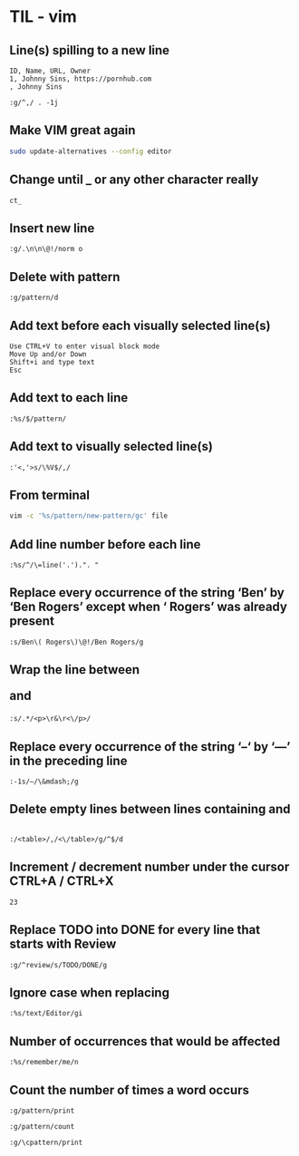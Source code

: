 # TIL - vim

## Line(s) spilling to a new line

```csv
ID, Name, URL, Owner
1, Johnny Sins, https://pornhub.com
, Johnny Sins
```

```
:g/^,/ . -1j
```

## Make VIM great again

```bash
sudo update-alternatives --config editor
```

## Change until _ or any other character really

```
ct_
```

## Insert new line

```
:g/.\n\n\@!/norm o
```

## Delete with pattern

```
:g/pattern/d
```

## Add text before each visually selected line(s)

```
Use CTRL+V to enter visual block mode
Move Up and/or Down
Shift+i and type text
Esc
```

## Add text to each line

```
:%s/$/pattern/
```

## Add text to visually selected line(s)

```
:'<,'>s/\%V$/,/
```

## From terminal

```bash
vim -c '%s/pattern/new-pattern/gc' file
```

## Add line number before each line

```
:%s/^/\=line('.').". "
```

## Replace every occurrence of the string ‘Ben’ by ‘Ben Rogers’ except when ‘ Rogers’ was already present

```
:s/Ben\( Rogers\)\@!/Ben Rogers/g
```

## Wrap the line between <p> and </p>

```
:s/.*/<p>\r&\r<\/p>/
```

## Replace every occurrence of the string ‘–‘ by ‘&mdash;’ in the preceding line

```
:-1s/–/\&mdash;/g
```

## Delete empty lines between lines containing <table> and </table>

```
:/<table>/,/<\/table>/g/^$/d
```

## Increment / decrement number under the cursor CTRL+A / CTRL+X

```
23
```

## Replace TODO into DONE for every line that starts with Review

```
:g/^review/s/TODO/DONE/g
```

## Ignore case when replacing

```
:%s/text/Editor/gi
```

## Number of occurrences that would be affected

```
:%s/remember/me/n
```

## Count the number of times a word occurs

```
:g/pattern/print

:g/pattern/count

:g/\cpattern/print
```


